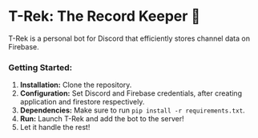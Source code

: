 # T-Rek: The Record Keeper 🦖

T-Rek is a personal bot for Discord that efficiently stores channel data on Firebase.

### Getting Started:
1. **Installation:** Clone the repository.
2. **Configuration:** Set Discord and Firebase credentials, after creating application and firestore respectively.
3. **Dependencies:** Make sure to run `pip install -r requirements.txt`.
4. **Run:** Launch T-Rek and add the bot to the server!
5. Let it handle the rest!